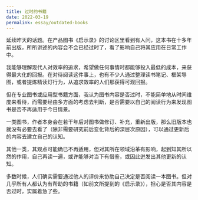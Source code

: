 ```yaml
---
title: 过时的书籍
date: 2022-03-19
permalink: essay/outdated-books
---
```

延续昨天的话题。在产品图书《启示录》的讨论区里看到有人问，这本书在十多年前出版，所所讲述的内容会不会已经过时了，看了影响自己将其应用在日常工作中。

我能够理解现代人对效率的追求，希望做任何事情时都能够投入最低的成本，来获得最大化的回报。在对待阅读这件事上，也有不少人通过整理读书笔记、框架导图，或者提炼精读灯行为，从追求效率的人们那获得可观回报。

但在专业图书或应用型书籍方面，我认为图书内容是否过时，不能简单地从时间维度来看待，而需要经由多方面的考虑去判断，是否需要以自己的阅读行为来发现图书是否不再适用于今日情景。

一类图书，作者本身会在若干年后对图书做修订、补充，重新出版，那么旧版本也就没有必要去看了（除非需要研究前后变化背后的深层次原因），可以通过更新后的内容去建立自己的认知。

其他一类，其观点可能确已不再适用，但对其所在领域沿革有影响，起到知其所以然的作用，自己再读一遍，或许能够对当下有借鉴，或因此迸发出其他更新的认知。

多数时候，人们确实需要通过他人的评价来协助自己决定是否阅读一本图书。但对几乎所有人都认为有帮助的书籍（如前文所提到的《启示录》），担心是否其内容是否过时，实属着急了些。